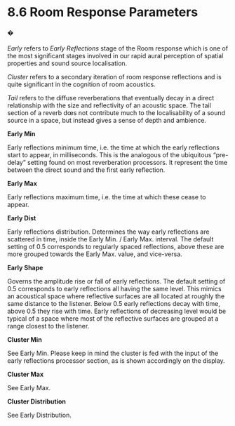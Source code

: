 # 8.6 Room Response Parameters

#### �

_Early_ refers to _Early Reflections_ stage of the Room response which is one of the
most significant stages involved in our rapid aural perception of spatial properties
and sound source localisation.

_Cluster_ refers to a secondary iteration of room response
reflections and is quite significant in the cognition of room acoustics.

_Tail_ refers to the diffuse reverberations that eventually decay in a direct relationship
with the size and reflectivity of an acoustic space. The tail section of a reverb dœs
not contribute much to the localisability of a sound source in a space, but instead
gives a sense of depth and ambience.

**Early Min**

Early reflections minimum time, i.e. the time at which the early reflections start to
appear, in milliseconds. This is the analogous of the ubiquitous “pre-delay” setting
found on most reverberation processors. It represent the time between the direct
sound and the first early reflection.

**Early Max**

Early reflections maximum time, i.e. the time at which these cease to appear.


**Early Dist**

Early reflections distribution. Determines the way early reflections are scattered in
time, inside the Early Min. / Early Max. interval. The default setting of 0.5 corresponds to regularly spaced reflections, above these are more grouped towards the
Early Max. value, and vice-versa.

**Early Shape**

Governs the amplitude rise or fall of early reflections. The default setting of 0.5 corresponds to early reflections all having the same level. This mimics an acoustical
space where reflective surfaces are all located at roughly the same distance to the
listener. Below 0.5 early reflections decay with time, above 0.5 they rise with time.
Early reflections of decreasing level would be typical of a space where most of the
reflective surfaces are grouped at a range closest to the listener.

**Cluster Min**

See Early Min. Please keep in mind the cluster is fed with the input of the early reflections processor section, as is shown accordingly on the display.

**Cluster Max**

See Early Max.

**Cluster Distribution**

See Early Distribution.

